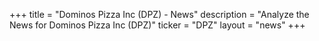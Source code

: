 +++
title = "Dominos Pizza Inc (DPZ) - News"
description = "Analyze the News for Dominos Pizza Inc (DPZ)"
ticker = "DPZ"
layout = "news"
+++

